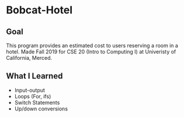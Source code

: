 # Bobcat-Hotel
## Goal
This program provides an estimated cost to users reserving a room in a hotel. Made Fall 2019 for CSE 20 (Intro to Computing I) at Univeristy of California, Merced.

## What I Learned
- Input-output
- Loops (For, ifs)
- Switch Statements
- Up/down conversions
